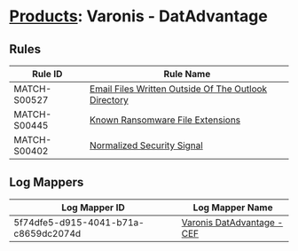 # [Products](README.md): Varonis - DatAdvantage

## Rules

|Rule ID|Rule Name|
|----|----|
|MATCH-S00527|[Email Files Written Outside Of The Outlook Directory](../rules/MATCH-S00527.md)|
|MATCH-S00445|[Known Ransomware File Extensions](../rules/MATCH-S00445.md)|
|MATCH-S00402|[Normalized Security Signal](../rules/MATCH-S00402.md)|


## Log Mappers

|Log Mapper ID|Log Mapper Name|
|----|----|
|5f74dfe5-d915-4041-b71a-c8659dc2074d|[Varonis DatAdvantage - CEF](../mappings/5f74dfe5-d915-4041-b71a-c8659dc2074d.md)|



